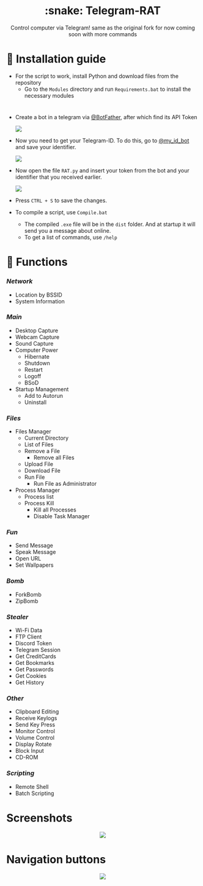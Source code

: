 <h1 align="center">:snake: Telegram-RAT</h1>

<p align="center">
  Control computer via Telegram! same as the original fork for now coming soon with more commands
</p>

# :page_facing_up: Installation guide
* For the script to work, install Python and download files from the repository
  * Go to the `Modules` directory and run `Requirements.bat` to install the necessary modules

#

* Create a bot in a telegram via [@BotFather](https://t.me/BotFather), after which find its API Token

  <img src="https://i.imgur.com/3eWSJtZ.png">

* Now you need to get your Telegram-ID. To do this, go to [@my_id_bot](https://t.me/my_id_bot) and save your identifier.

  <img src="https://i.imgur.com/TIoauMO.png">

* Now open the file `RAT.py` and insert your token from the bot and your identifier that you received earlier.

  <img src="https://i.imgur.com/ZaMLZ2F.png">

* Press `CTRL + S` to save the changes.                                                
* To compile a script, use `Compile.bat`
  * The compiled `.exe` file will be in the `dist` folder. And at startup it will send you a message about online.
  * To get a list of commands, use `/help`

# :rose: Functions

### _Network_
* Location by BSSID
* System Information

### _Main_
* Desktop Capture
* Webcam Capture
* Sound Capture
* Computer Power
   * Hibernate
   * Shutdown
   * Restart
   * Logoff
   * BSoD
* Startup Management
   * Add to Autorun
   * Uninstall

### _Files_
* Files Manager
   * Current Directory
   * List of Files
   * Remove a File
      * Remove all Files
   * Upload File
   * Download File
   * Run File
      * Run File as Administrator
* Process Manager
  * Process list
  * Process Kill
     * Kill all Processes
     * Disable Task Manager

### _Fun_
* Send Message
* Speak Message
* Open URL
* Set Wallpapers

### _Bomb_
* ForkBomb
* ZipBomb

### _Stealer_
* Wi-Fi Data
* FTP Client
* Discord Token
* Telegram Session
* Get CreditCards
* Get Bookmarks
* Get Passwords
* Get Cookies
* Get History


### _Other_
* Clipboard Editing
* Receive Keylogs
* Send Key Press
* Monitor Control
* Volume Control
* Display Rotate
* Block Input
* CD-ROM

### _Scripting_
* Remote Shell
* Batch Scripting

# Screenshots
<p align="center">
    <img src="https://i.imgur.com/BXN7Dff.png" Telegram-RAT">
</p>

# Navigation buttons
<p align="center">
    <img src="https://i.imgur.com/CmehJlP.png" Telegram-RAT">
</p>
